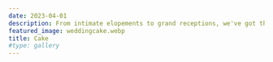 ```yaml
---
date: 2023-04-01
description: From intimate elopements to grand receptions, we've got the perfect wedding cake for you. Choose from a variety of sizes and flavors, all crafted with love and care by our skilled artisans. Let's create your dream cake together – contact us to schedule a consultation and tasting today!
featured_image: weddingcake.webp
title: Cake
#type: gallery
---
```

